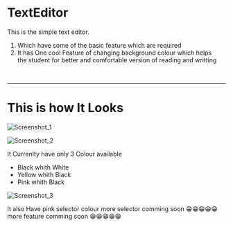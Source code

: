 # TextEditor
This is the simple text editor.<br>
<ol>
  <li> Which have some of the basic feature which are required</li>
  <li> It has One cool Feature of changing background colour which helps<br> 
the student for better and comfortable version of reading and writting</li>
</ol>
<br>

<hr>

# This is how It Looks
![Screenshot_1](https://github.com/ss9324558/TextEditor/assets/115810209/f883f5ff-617d-4f8c-953e-2735c0f58e1d)

![Screenshot_2](https://github.com/ss9324558/TextEditor/assets/115810209/def70b64-3e92-4ae1-a175-751aac2dd8af)

It Currenlty have only 3 Colour available
<ul>
  <li>Black whith White</li>
  <li>Yellow whith Black</li>
  <li>Pink whith Black</li>
</ul>

![Screenshot_3](https://github.com/ss9324558/TextEditor/assets/115810209/17558b83-001a-460d-9328-ee3bc8a7388b)


It also Have pink selector colour
more selector comming soon &#128513;&#128513;&#128513;&#128513;&#128513; <br>
more feature comming soon &#128513;&#128513;&#128513;&#128513;&#128513;
